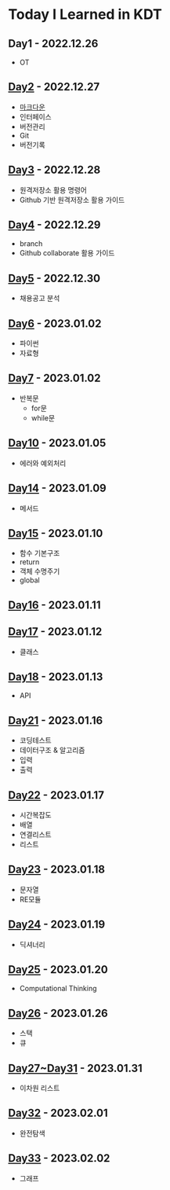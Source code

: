 # **Today I Learned in KDT**

## **Day1**  - 2022.12.26
- OT

## **[Day2](records/1227-버전기록(개인).md)** - 2022.12.27
- [마크다운](https://github.com/whatareyoudoingz/TIL/blob/master/records/markdown.md)
- 인터페이스
- 버전관리
- Git
-  버전기록
## **[Day3](records/1228-버전기록(개인2).md)** - 2022.12.28
- 원격저장소 활용 명령어
- Github 기반 원격저장소 활용 가이드
## **[Day4](records/1229-버전기록(협업).md)** - 2022.12.29
- branch
-  Github collaborate 활용 가이드
## **[Day5](records/1230-취뽀1.md)** - 2022.12.30
- 채용공고 분석

## **[Day6](records/0102_자료형.md)** - 2023.01.02
- 파이썬
- 자료형

## **[Day7](records/0102_자료형.md)** - 2023.01.02
- 반복문
    -  for문
    - while문

## **[Day10](records/0105_에러.md)** - 2023.01.05
- 에러와 예외처리

## **[Day14](records/0109_메서드.md)** - 2023.01.09
- 메서드

## **[Day15](records/0110_사용자지정함수.md)** - 2023.01.10
- 함수 기본구조
- return
- 객체 수명주기
- global

## **[Day16](records/0111_알고리즘_1.md)** - 2023.01.11

## **[Day17](records/0112_클래스.md)** - 2023.01.12
- 클래스

## **[Day18](records/0113_API.md)** - 2023.01.13
- API

## **[Day21](records/0116_알고리즘_2.md)** - 2023.01.16
- 코딩테스트
- 데이터구조 & 알고리즘
- 입력
- 출력

## **[Day22](records/0117_시간복잡도.md)** - 2023.01.17
- 시간복잡도
- 배열
- 연결리스트
- 리스트

## **[Day23](records/0118_RE.md)** - 2023.01.18
- 문자열
- RE모듈

## **[Day24](records/0119.md)** - 2023.01.19
- 딕셔너리

## **[Day25](records/0120.md)** - 2023.01.20
- Computational Thinking

## **[Day26](records/0126.md)** - 2023.01.26
- 스택
- 큐

## **[Day27~Day31](records/0127-0131.md)** - 2023.01.31
- 이차원 리스트

## **[Day32](records/0201.md)** - 2023.02.01
- 완전탐색

## **[Day33](records/0202.md)** - 2023.02.02
- 그래프